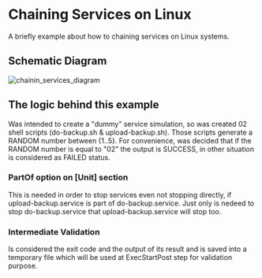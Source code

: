 # Chaining Services on Linux
A briefly example about how to chaining services on Linux systems.

## Schematic Diagram 
![chainin_services_diagram](https://github.com/diejel/Chaining_Services_on_Linux/assets/15971140/5d81548d-abf3-4364-96ac-97a2346535d3)

## The logic behind this example
Was intended to create a "dummy" service simulation, so was created 02 shell scripts (do-backup.sh & upload-backup.sh). Those scripts generate a RANDOM number between {1..5}. For convenience, was decided that if the RANDOM number is equal to "02" the output is SUCCESS, in other situation is considered as FAILED status.

### PartOf option on [Unit] section
This is needed in order to stop services even not stopping directly,
if upload-backup.service is part of do-backup.service. Just only
is nedeed to stop do-backup.service that upload-backup.service will
stop too.

### Intermediate Validation
Is considered the exit code and the output of its result and is saved
into a temporary file which will be used at ExecStartPost step for validation
purpose.
